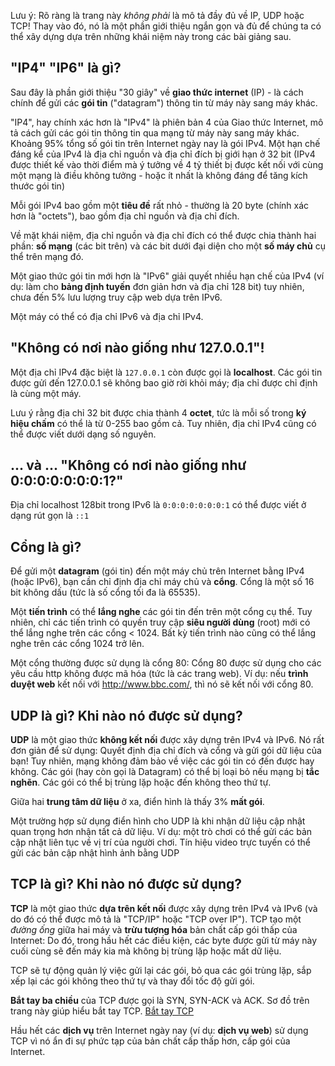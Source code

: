 Lưu ý: Rõ ràng là trang này *không phải* là mô tả đầy đủ về IP, UDP hoặc TCP! Thay vào đó, nó là một phần giới thiệu ngắn gọn và đủ để chúng ta có thể xây dựng dựa trên những khái niệm này trong các bài giảng sau.

## "IP4" "IP6" là gì?
Sau đây là phần giới thiệu "30 giây" về **giao thức internet** (IP) - là cách chính để gửi các **gói tin** ("datagram") thông tin từ máy này sang máy khác.

"IP4", hay chính xác hơn là "IPv4" là phiên bản 4 của Giao thức Internet, mô tả cách gửi các gói tin thông tin qua mạng từ máy này sang máy khác. Khoảng 95% tổng số gói tin trên Internet ngày nay là gói IPv4. Một hạn chế đáng kể của IPv4 là địa chỉ nguồn và địa chỉ đích bị giới hạn ở 32 bit (IPv4 được thiết kế vào thời điểm mà ý tưởng về 4 tỷ thiết bị được kết nối với cùng một mạng là điều không tưởng - hoặc ít nhất là không đáng để tăng kích thước gói tin) 

Mỗi gói IPv4 bao gồm một **tiêu đề** rất nhỏ - thường là 20 byte (chính xác hơn là "octets"), bao gồm địa chỉ nguồn và địa chỉ đích.

Về mặt khái niệm, địa chỉ nguồn và địa chỉ đích có thể được chia thành hai phần: **số mạng** (các bit trên) và các bit dưới đại diện cho một **số máy chủ** cụ thể trên mạng đó.

Một giao thức gói tin mới hơn là "IPv6" giải quyết nhiều hạn chế của IPv4 (ví dụ: làm cho **bảng định tuyến** đơn giản hơn và địa chỉ 128 bit) tuy nhiên, chưa đến 5% lưu lượng truy cập web dựa trên IPv6.

Một máy có thể có địa chỉ IPv6 và địa chỉ IPv4.

## "Không có nơi nào giống như 127.0.0.1"!
Một địa chỉ IPv4 đặc biệt là `127.0.0.1` còn được gọi là **localhost**. Các gói tin được gửi đến 127.0.0.1 sẽ không bao giờ rời khỏi máy; địa chỉ được chỉ định là cùng một máy.

Lưu ý rằng địa chỉ 32 bit được chia thành 4 **octet**, tức là mỗi số trong **ký hiệu chấm** có thể là từ 0-255 bao gồm cả. Tuy nhiên, địa chỉ IPv4 cũng có thể được viết dưới dạng số nguyên.

## ... và ... "Không có nơi nào giống như 0:0:0:0:0:0:0:1?"
Địa chỉ localhost 128bit trong IPv6 là `0:0:0:0:0:0:0:1` có thể được viết ở dạng rút gọn là `::1`

## Cổng là gì?
Để gửi một **datagram** (gói tin) đến một máy chủ trên Internet bằng IPv4 (hoặc IPv6), bạn cần chỉ định địa chỉ máy chủ và **cổng**. Cổng là một số 16 bit không dấu (tức là số cổng tối đa là 65535).

Một **tiến trình** có thể **lắng nghe** các gói tin đến trên một cổng cụ thể. Tuy nhiên, chỉ các tiến trình có quyền truy cập **siêu người dùng** (root) mới có thể lắng nghe trên các cổng < 1024. Bất kỳ tiến trình nào cũng có thể lắng nghe trên các cổng 1024 trở lên.

Một cổng thường được sử dụng là cổng 80: Cổng 80 được sử dụng cho các yêu cầu http không được mã hóa (tức là các trang web).
Ví dụ: nếu **trình duyệt web** kết nối với http://www.bbc.com/, thì nó sẽ kết nối với cổng 80.

## UDP là gì? Khi nào nó được sử dụng?
**UDP** là một giao thức **không kết nối** được xây dựng trên IPv4 và IPv6. Nó rất đơn giản để sử dụng: Quyết định địa chỉ đích và cổng và gửi gói dữ liệu của bạn! Tuy nhiên, mạng không đảm bảo về việc các gói tin có đến được hay không.
Các gói (hay còn gọi là Datagram) có thể bị loại bỏ nếu mạng bị **tắc nghẽn**. Các gói có thể bị trùng lặp hoặc đến không theo thứ tự.

Giữa hai **trung tâm dữ liệu** ở xa, điển hình là thấy 3% **mất gói**.

Một trường hợp sử dụng điển hình cho UDP là khi nhận dữ liệu cập nhật quan trọng hơn nhận tất cả dữ liệu. Ví dụ: một trò chơi có thể gửi các bản cập nhật liên tục về vị trí của người chơi. Tín hiệu video trực tuyến có thể gửi các bản cập nhật hình ảnh bằng UDP

## TCP là gì? Khi nào nó được sử dụng?
**TCP** là một giao thức **dựa trên kết nối** được xây dựng trên IPv4 và IPv6 (và do đó có thể được mô tả là "TCP/IP" hoặc "TCP over IP"). TCP tạo một _đường ống_ giữa hai máy và **trừu tượng hóa** bản chất cấp gói thấp của Internet: Do đó, trong hầu hết các điều kiện, các byte được gửi từ máy này cuối cùng sẽ đến máy kia mà không bị trùng lặp hoặc mất dữ liệu. 

TCP sẽ tự động quản lý việc gửi lại các gói, bỏ qua các gói trùng lặp, sắp xếp lại các gói không theo thứ tự và thay đổi tốc độ gửi gói.

**Bắt tay ba chiều** của TCP được gọi là SYN, SYN-ACK và ACK. Sơ đồ trên trang này giúp hiểu bắt tay TCP. [Bắt tay TCP](http://www.inetdaemon.com/tutorials/internet/tcp/3-way_handshake.shtml)
 
Hầu hết các **dịch vụ** trên Internet ngày nay (ví dụ: **dịch vụ web**) sử dụng TCP vì nó ẩn đi sự phức tạp của bản chất cấp thấp hơn, cấp gói của Internet.



